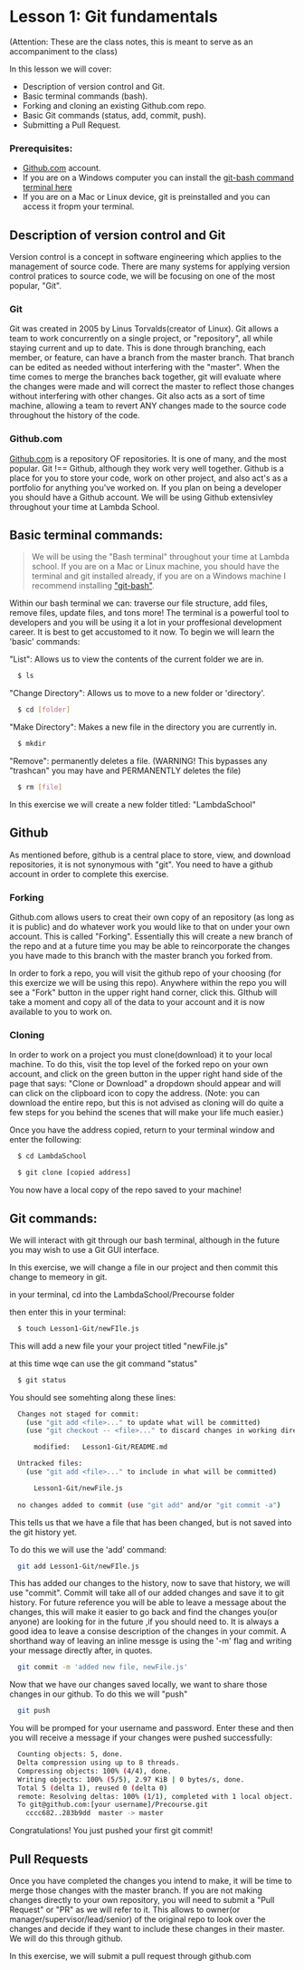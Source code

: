 # Lesson 1: Git fundamentals
(Attention: These are the class notes, this is meant to serve as an accompaniment to the class)

In this lesson we will cover: 

* Description of version control and Git.
* Basic terminal commands (bash).
* Forking and cloning an existing Github.com repo.
* Basic Git commands (status, add, commit, push).
* Submitting a Pull Request.

### Prerequisites:
* [Github.com](https://www.github.com/) account.
* If you are on a Windows computer you can install the [git-bash command terminal here](https://git-for-windows.github.io/)
* If you are on a Mac or Linux device, git is preinstalled and you can access it fropm your terminal. 

## Description of version control and Git

Version control is a concept in software engineering which applies to the management of source code. There are many systems for applying version control pratices to source code, we will be focusing on one of the most popular, "Git". 

### Git

Git was created in 2005 by Linus Torvalds(creator of Linux). Git allows a team to work concurrently on a single project, or "repository", all while staying current and up to date. This is done through branching, each member, or feature, can have a branch from the master branch. That branch can be edited as needed without interfering with the "master". When the time comes to merge the branches back together, git will evaluate where the changes were made and will correct the master to reflect those changes without interfering with other changes. Git also acts as a sort of time machine, allowing a team to revert ANY changes made to the source code throughout the history of the code. 

### Github.com

[Github.com](https://github.com) is a repository OF repositories. It is one of many, and the most popular. Git !== Github, although they work very well together. Github is a place for you to store your code, work on other project, and also act's as a portfolio for anything you've worked on. If you plan on being a developer you should have a Github account. We will be using Github extensivley throughout your time at Lambda School. 

## Basic terminal commands:

> We will be using the "Bash terminal" throughout your time at Lambda school. If you are on a Mac or Linux machine, you should have the terminal and git installed already, if you are on a Windows machine I recommend installing ["git-bash"](https://git-for-windows.github.io/).

Within our bash terminal we can: traverse our file structure, add files, remove files, update files, and tons more! The terminal is a powerful tool to developers and you will be using it a lot in your proffesional development career. It is best to get accustomed to it now. To begin we will learn the 'basic' commands:

"List": Allows us to view the contents of the current folder we are in.
```bash
  $ ls
```

"Change Directory": Allows us to move to a new folder or 'directory'.
```bash
  $ cd [folder]
```

"Make Directory": Makes a new file in the directory you are currently in.
```bash
  $ mkdir
```

"Remove": permanently deletes a file. (WARNING! This bypasses any "trashcan" you may have and PERMANENTLY deletes the file)
```bash
  $ rm [file]
```

In this exercise we will create a new folder titled: "LambdaSchool"

## Github

As mentioned before, github is a central place to store, view, and download repositories, it is not synonymous with "git". You need to have a github account in order to complete this exercise. 

### Forking

Github.com allows users to creat their own copy of an repository (as long as it is public) and do whatever work you would like to that on under your own account. This is called "Forking". Essentially this will create a new branch of the repo and at a future time you may be able to reincorporate the changes you have made to this branch with the master branch you forked from.

In order to fork a repo, you will visit the github repo of your choosing (for this exercize we will be using this repo). Anywhere within the repo you will see a "Fork" button in the upper right hand corner, click this. GIthub will take a moment and copy all of the data to your account and it is now available to you to work on. 

### Cloning

In order to work on a project you must clone(download) it to your local machine. To do this, visit the top level of the forked repo on your own account, and click on the green button in the upper right hand side of the page that says: "Clone or Download" a dropdown should appear and will can click on the clipboard icon to copy the address. (Note: you can download the entire repo, but this is not advised as cloning will do quite a few steps for you behind the scenes that will make your life much easier.)  

Once you have the address copied, return to your terminal window and enter the following:

```bash
  $ cd LambdaSchool

  $ git clone [copied address]
```

You now have a local copy of the repo saved to your machine!

## Git commands:

We will interact with git through our bash terminal, although in the future you may wish to use a Git GUI interface. 

In this exercise, we will change a file in our project and then commit this change to memeory in git. 

in your terminal, cd into the LambdaSchool/Precourse folder

then enter this in your terminal:
```bash
  $ touch Lesson1-Git/newFIle.js
```

This will add a new file your your project titled "newFile.js"

at this time wqe can use the git command "status"

```bash
  $ git status
``` 

You should see somehting along these lines:

```bash
  Changes not staged for commit:
    (use "git add <file>..." to update what will be committed)
    (use "git checkout -- <file>..." to discard changes in working directory)

	  modified:   Lesson1-Git/README.md

  Untracked files:
    (use "git add <file>..." to include in what will be committed)

	  Lesson1-Git/newFile.js
  
  no changes added to commit (use "git add" and/or "git commit -a")
```

This tells us that we have a file that has been changed, but is not saved into the git history yet.

To do this we will use the 'add' command:

```bash
  git add Lesson1-Git/newFIle.js
```

This has added our changes to the history, now to save that history, we will use "commit". Commit will take all of our added changes and save it to git history. For future reference you will be able to leave a message about the changes, this will make it easier to go back and find the changes you(or anyone) are looking for in the future ,if you should need to. It is always a good idea to leave a consise description of the changes in your commit. A shorthand way of leaving an inline messge is using the '-m' flag and writing your message directly after, in quotes.

```bash
  git commit -m 'added new file, newFile.js'
```

Now that we have our changes saved locally, we want to share those changes in our github. To do this we will "push"

```bash
  git push
```

You will be promped for your username and password. Enter these and then you will receive a message if your changes were pushed successfully:

```bash
  Counting objects: 5, done.
  Delta compression using up to 8 threads.
  Compressing objects: 100% (4/4), done.
  Writing objects: 100% (5/5), 2.97 KiB | 0 bytes/s, done.
  Total 5 (delta 1), reused 0 (delta 0)
  remote: Resolving deltas: 100% (1/1), completed with 1 local object.
  To git@github.com:[your username]/Precourse.git
    cccc682..283b9dd  master -> master
```

Congratulations! You just pushed your first git commit!

## Pull Requests

  Once you have completed the changes you intend to make, it will be time to merge those changes with the master branch. If you are not making changes directly to your own repository, you will need to submit a "Pull Request" or "PR" as we will refer to it. This allows to owner(or manager/supervisor/lead/senior) of the original repo to look over the changes and decide if they want to include these changes in their master. We will do this through github.

  In this exercise, we will submit a pull request through github.com











